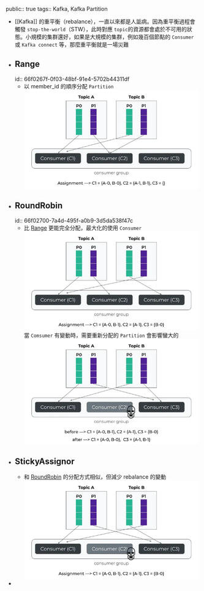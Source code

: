 public:: true
tags:: Kafka, Kafka Partition

- [[Kafka]] 的重平衡（rebalance），一直以來都是人詬病。因為重平衡過程會觸發 `stop-the-world`（STW），此時對應 `topic`的資源都會處於不可用的狀態。小規模的集群還好，如果是大規模的集群，例如幾百個節點的 `Consumer` 或 `Kafka connect` 等，那麼重平衡就是一場災難
- ## Range
  id:: 66f0267f-0f03-48bf-91e4-5702b44311df
	- 以 member_id 的順序分配 `Partition`
	  ![image.png](../assets/image_1727014729534_0.png)
- ## RoundRobin
  id:: 66f02700-7a4d-495f-a0b9-3d5da538f47c
	- 比 [Range](((66f0267f-0f03-48bf-91e4-5702b44311df))) 更能完全分配，最大化的使用 `Consumer`
	  ![image.png](../assets/image_1727014799185_0.png)
	  當 `Comsumer` 有變動時，需要重新分配的 `Partition` 會影響蠻大的
	  ![image.png](../assets/image_1727014942717_0.png)
- ## StickyAssignor
	- 和 [RoundRobin](((66f02700-7a4d-495f-a0b9-3d5da538f47c))) 的分配方式相似，但減少 rebalance 的變動
	  ![image.png](../assets/image_1727015050936_0.png)
-